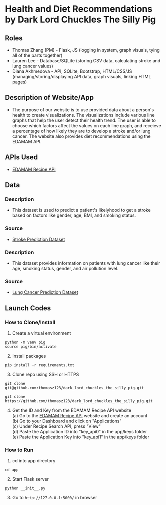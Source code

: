 # Health and Diet Recommendations by Dark Lord Chuckles The Silly Pig

## Roles
* Thomas Zhang (PM) - Flask, JS (logging in system, graph visuals, tying all of the parts together)
* Lauren Lee - Database/SQLite (storing CSV data, calculating stroke and lung cancer values)
* Diana Akhmedova - API, SQLite, Bootstrap, HTML/CSS/JS (managing/storing/displaying API data, graph visuals, linking HTML pages)

## Description of Website/App
* The purpose of our website is to use provided data about a person's health to create visualizations. The visualizations include various line graphs that help the user detect their health trend. The user is able to choose which factors affect the values on each line graph, and receieve a percentage of how likely they are to develop a stroke and/or lung cancer. The website also provides diet recommendations using the EDAMAM API.

## APIs Used
* [EDAMAM Recipe API](https://github.com/stuy-softdev/notes-and-code/blob/main/api_kb/411_on_recipies.md)

## Data
### Description
* This dataset is used to predict a patient's likelyhood to get a stroke based on factors like gender, age, BMI, and smoking status. 
### Source
* [Stroke Prediction Dataset](https://www.kaggle.com/datasets/fedesoriano/stroke-prediction-dataset)

### Description
* This dataset provides information on patients with lung cancer like their age, smoking status, gender, and air pollution level.
### Source
* [Lung Cancer Prediction Dataset](https://www.kaggle.com/datasets/thedevastator/cancer-patients-and-air-pollution-a-new-link)

## Launch Codes
### How to Clone/Install
1. Create a virtual environment
```
python -m venv pig
source pig/bin/activate
```

2. Install packages
```
pip install -r requirements.txt
```

3. Clone repo using SSH or HTTPS
```
git clone git@github.com:thomasz123/dark_lord_chuckles_the_silly_pig.git
```
```
git clone https://github.com/thomasz123/dark_lord_chuckles_the_silly_pig.git
```

4. Get the ID and Key from the EDAMAM Recipe API website<br>
   (a) Go to the [EDAMAM Recipe API](https://developer.edamam.com/edamam-docs-recipe-api) website and create an account<br>
   (b) Go to your Dashboard and click on "Applications"<br>
   (c) Under Recipe Search API, press "View"<br>
   (d) Paste the Application ID into "key_api0" in the app/keys folder<br>
   (e) Paste the Application Key into "key_api1" in the app/keys folder

### How to Run
1. cd into app directory
```
cd app
```
2. Start Flask server 
```
python __init__.py
```
3. Go to ```http://127.0.0.1:5000/``` in browser
